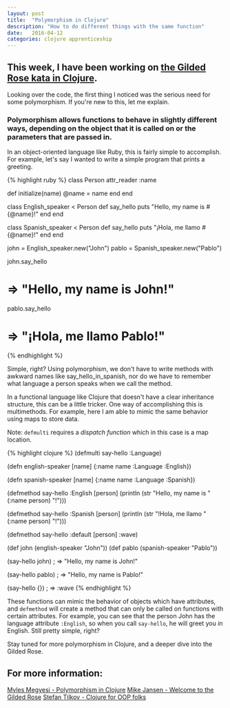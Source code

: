 ```yaml
---
layout: post
title:  "Polymorphism in Clojure"
description: "How to do different things with the same function"
date:   2016-04-12
categories: clojure apprenticeship
---
```

## This week, I have been working on [the Gilded Rose kata in Clojure](https://github.com/mjansen401/gilded-rose-clojure).

Looking over the code, the first thing I noticed was the serious need for some polymorphism.  If you're new to this, let me explain.

### Polymorphism allows functions to behave in slightly different ways, depending on the object that it is called on or the parameters that are passed in.

In an object-oriented language like Ruby, this is fairly simple to accomplish. For example, let's say I wanted to write a simple program that prints a greeting.

{% highlight ruby %}
class Person
  attr_reader :name

  def initialize(name)
    @name = name
  end
end

class English_speaker < Person
  def say_hello
    puts "Hello, my name is #{@name}!"
  end
end

class Spanish_speaker < Person
  def say_hello
    puts "¡Hola, me llamo #{@name}!"
  end
end

john = English_speaker.new("John")
pablo = Spanish_speaker.new("Pablo")

john.say_hello
  # => "Hello, my name is John!"

pablo.say_hello
  # => "¡Hola, me llamo Pablo!"
{% endhighlight %}

Simple, right? Using polymorphism, we don't have to write methods with awkward names like say_hello_in_spanish, nor do we have to remember what language a person speaks when we call the method.

In a functional language like Clojure that doesn't have a clear inheritance structure, this can be a little tricker. One way of accomplishing this is multimethods. For example, here I am able to mimic the same behavior using maps to store data.

Note: `defmulti` requires a *dispatch function* which in this case is a map location.

{% highlight clojure %}
(defmulti say-hello :Language)

(defn english-speaker [name] {:name name :Language :English})

(defn spanish-speaker [name] {:name name :Language :Spanish})

(defmethod say-hello :English [person]
  (println (str "Hello, my name is " (:name person) "!")))

(defmethod say-hello :Spanish [person]
  (println (str "!Hola, me llamo " (:name person) "!")))

(defmethod say-hello :default [person] :wave)

(def john (english-speaker "John"))
(def pablo (spanish-speaker "Pablo"))

(say-hello john)
  ; => "Hello, my name is John!"

(say-hello pablo)
  ; => "Hello, my name is Pablo!"

(say-hello {})
  ; => :wave
 {% endhighlight %}

These functions can mimic the behavior of objects which have attributes, and `defmethod` will create a method that can only be called on functions with certain attributes. For example, you can see that the person John has the language attribute `:English`, so when you call `say-hello`, he will greet you in English. Still pretty simple, right?

Stay tuned for more polymorphism in Clojure, and a deeper dive into the Gilded Rose.

## For more information:

[Myles Megyesi - Polymorphism in Clojure](https://blog.8thlight.com/myles-megyesi/2012/04/26/polymorphism-in-clojure.html)
[Mike Jansen - Welcome to the Gilded Rose](https://blog.8thlight.com/mike-jansen/2012/09/26/welcome-to-the-gilded-rose-in-clojure.html)
[Stefan Tilkov - Clojure for OOP folks](https://speakerdeck.com/stilkov/clojure-for-oop-folks-how-to-design-clojure-programs)
